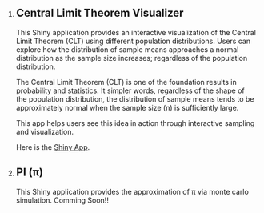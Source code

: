 <ol>
  <li> <h2>Central Limit Theorem Visualizer </h2>
<p>This Shiny application provides an interactive visualization of the Central Limit Theorem (CLT) using different population distributions.
Users can explore how the distribution of sample means approaches a normal distribution as the sample size increases; regardless of the population distribution.

The Central Limit Theorem (CLT) is one of the foundation results in probability and statistics.
It simpler words, regardless of the shape of the population distribution, the distribution of sample means tends to be approximately normal when the sample size (n) is sufficiently large.

This app helps users see this idea in action through interactive sampling and visualization.

Here is the <a href = "https://github.com/cbkarki/Projects/tree/main/shiny_apps/central_limit_theorem_illustration"> Shiny App</a>.
</p>
  </li>

  <li> <h2> PI (π)</h2>
  <p>This Shiny application provides the approximation of π via monte carlo simulation. Comming Soon!!</p>
    
  </li>
  
</ol>
